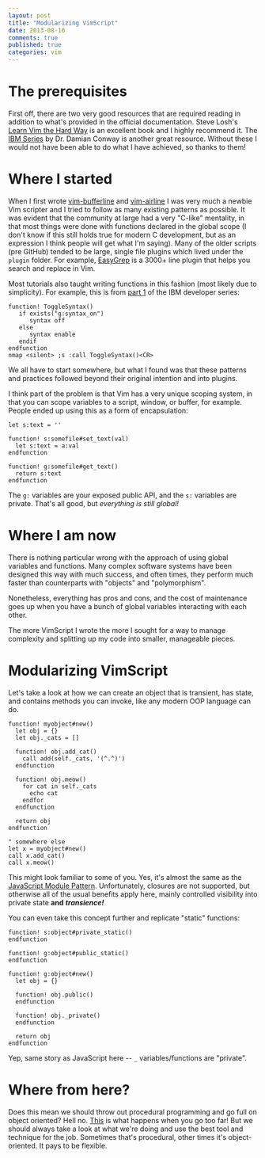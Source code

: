 ```yaml
---
layout: post
title: "Modularizing VimScript"
date: 2013-08-16
comments: true
published: true
categories: vim
---
```


# The prerequisites

First off, there are two very good resources that are required reading in addition to what's provided in the official documentation.  Steve Losh's [Learn Vim the Hard Way][1] is an excellent book and I highly recommend it.  The [IBM Series][2] by Dr. Damian Conway is another great resource.  Without these I would not have been able to do what I have achieved, so thanks to them!

# Where I started

When I first wrote [vim-bufferline][5] and [vim-airline][6] I was very much a newbie Vim scripter and I tried to follow as many existing patterns as possible.  It was evident that the community at large had a very "C-like" mentality, in that most things were done with functions declared in the global scope (I don't know if this still holds true for modern C development, but as an expression I think people will get what I'm saying).  Many of the older scripts (pre GitHub) tended to be large, single file plugins which lived under the `plugin` folder.  For example, [EasyGrep][3] is a 3000+ line plugin that helps you search and replace in Vim.

<!--more-->

Most tutorials also taught writing functions in this fashion (most likely due to simplicity).  For example, this is from [part 1][2] of the IBM developer series:

``` vim
function! ToggleSyntax()
   if exists("g:syntax_on")
      syntax off
   else
      syntax enable
   endif
endfunction
nmap <silent> ;s :call ToggleSyntax()<CR>
```

We all have to start somewhere, but what I found was that these patterns and practices followed beyond their original intention and into plugins.

I think part of the problem is that Vim has a very unique scoping system, in that you can scope variables to a script, window, or buffer, for example.  People ended up using this as a form of encapsulation:

``` vim
let s:text = ''

function! s:somefile#set_text(val)
  let s:text = a:val
endfunction

function! g:somefile#get_text()
  return s:text
endfunction
```

The `g:` variables are your exposed public API, and the `s:` variables are private.  That's all good, but *everything is still global!*

# Where I am now

There is nothing particular wrong with the approach of using global variables and functions.  Many complex software systems have been designed this way with much success, and often times, they perform much faster than counterparts with "objects" and "polymorphism".

Nonetheless, everything has pros and cons, and the cost of maintenance goes up when you have a bunch of global variables interacting with each other.

The more VimScript I wrote the more I sought for a way to manage complexity and splitting up my code into smaller, manageable pieces.

# Modularizing VimScript

Let's take a look at how we can create an object that is transient, has state, and contains methods you can invoke, like any modern OOP language can do.

``` vim
function! myobject#new()
  let obj = {}
  let obj._cats = []

  function! obj.add_cat()
    call add(self._cats, '(^.^)')
  endfunction

  function! obj.meow()
    for cat in self._cats
      echo cat
    endfor
  endfunction

  return obj
endfunction

" somewhere else
let x = myobject#new()
call x.add_cat()
call x.meow()
```

This might look familiar to some of you.  Yes, it's almost the same as the [JavaScript Module Pattern][4].  Unfortunately, closures are not supported, but otherwise all of the usual benefits apply here, mainly controlled visibility into private state **and** ***transience!***

You can even take this concept further and replicate "static" functions:

``` vim
function! s:object#private_static()
endfunction

function! g:object#public_static()
endfunction

function! g:object#new()
  let obj = {}

  function! obj.public()
  endfunction

  function! obj._private()
  endfunction

  return obj
endfunction
```

Yep, same story as JavaScript here -- `_` variables/functions are "private".

# Where from here?

Does this mean we should throw out procedural programming and go full on object oriented?  Hell no.  [This][7] is what happens when you go too far!  But we should always take a look at what we're doing and use the best tool and technique for the job.  Sometimes that's procedural, other times it's object-oriented.  It pays to be flexible.

[1]: http://learnvimscriptthehardway.stevelosh.com/
[2]: http://www.ibm.com/developerworks/library/l-vim-script-1/
[3]: http://www.vim.org/scripts/script.php?script_id=2438
[4]: https://www.google.com/search?q=javascript+module+pattern
[5]: https://github.com/bling/vim-bufferline
[6]: https://github.com/bling/vim-airline
[7]: http://static.springsource.org/spring/docs/2.5.x/api/org/springframework/aop/framework/AbstractSingletonProxyFactoryBean.html
